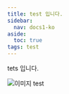 ```yaml
---
title: test 입니다.
sidebar:
  nav: docs1-ko
aside:
  toc: true
tags: test
---
```


tets 입니다.

![이미지 test](https://github.com/haeineda/haeineda.github.io/img/test.png)
